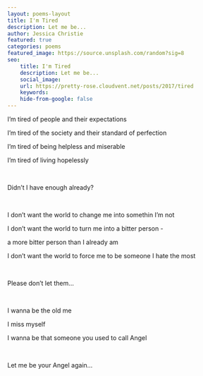 ```yaml
---
layout: poems-layout
title: I'm Tired
description: Let me be...
author: Jessica Christie
featured: true
categories: poems
featured_image: https://source.unsplash.com/random?sig=8
seo:
    title: I'm Tired
    description: Let me be...
    social_image:
    url: https://pretty-rose.cloudvent.net/posts/2017/tired
    keywords:
    hide-from-google: false
---
```

I’m tired of people and their expectations

I’m tired of the society and their standard of perfection

I’m tired of being helpless and miserable

I’m tired of living hopelessly

&nbsp;

Didn’t I have enough already?

&nbsp;

I don’t want the world to change me into somethin I’m not

I don’t want the world to turn me into a bitter person -

a more bitter person than I already am

I don’t want the world to force me to be someone I hate the most

&nbsp;

Please don’t let them…

&nbsp;

I wanna be the old me

I miss myself

I wanna be that someone you used to call Angel

&nbsp;

Let me be your Angel again…

&nbsp;
